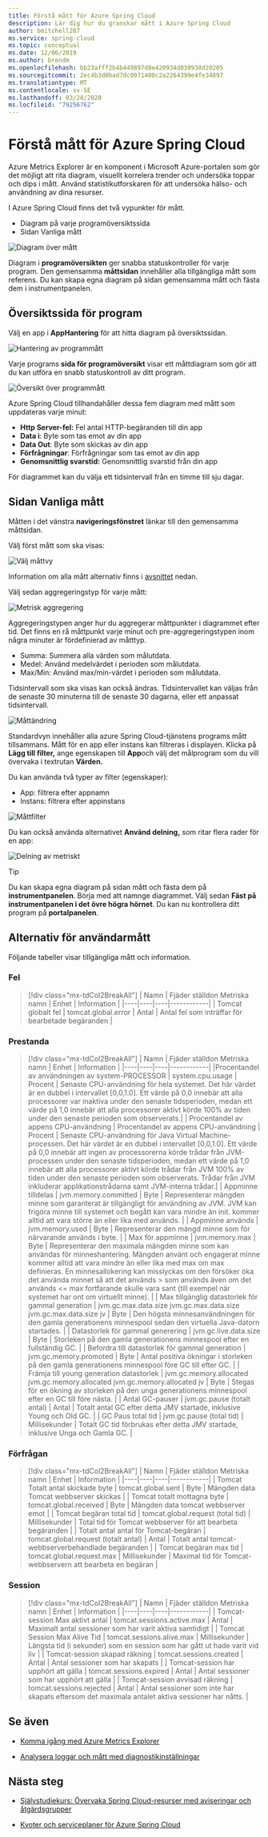 ```yaml
---
title: Förstå mått för Azure Spring Cloud
description: Lär dig hur du granskar mått i Azure Spring Cloud
author: bmitchell287
ms.service: spring-cloud
ms.topic: conceptual
ms.date: 12/06/2019
ms.author: brendm
ms.openlocfilehash: bb23afff2b4b449897d8e420934d038938d20205
ms.sourcegitcommit: 2ec4b3d0bad7dc0071400c2a2264399e4fe34897
ms.translationtype: MT
ms.contentlocale: sv-SE
ms.lasthandoff: 03/28/2020
ms.locfileid: "79256762"
---
```

# <a name="understand-metrics-for-azure-spring-cloud"></a>Förstå mått för Azure Spring Cloud

Azure Metrics Explorer är en komponent i Microsoft Azure-portalen som gör det möjligt att rita diagram, visuellt korrelera trender och undersöka toppar och dips i mått. Använd statistikutforskaren för att undersöka hälso- och användning av dina resurser. 

I Azure Spring Cloud finns det två vypunkter för mått.
* Diagram på varje programöversiktssida
* Sidan Vanliga mått

 ![Diagram över mått](media/metrics/metrics-1.png)

Diagram i **programöversikten** ger snabba statuskontroller för varje program. Den gemensamma **måttsidan** innehåller alla tillgängliga mått som referens. Du kan skapa egna diagram på sidan gemensamma mått och fästa dem i instrumentpanelen.

## <a name="application-overview-page"></a>Översiktssida för program
Välj en app i **AppHantering** för att hitta diagram på översiktssidan.  

 ![Hantering av programmått](media/metrics/metrics-2.png)

Varje programs **sida för programöversikt** visar ett måttdiagram som gör att du kan utföra en snabb statuskontroll av ditt program.  

 ![Översikt över programmått](media/metrics/metrics-3.png)

Azure Spring Cloud tillhandahåller dessa fem diagram med mått som uppdateras varje minut:

* **Http Server-fel:** Fel antal HTTP-begäranden till din app
* **Data i**: Byte som tas emot av din app
* **Data Out**: Byte som skickas av din app
* **Förfrågningar**: Förfrågningar som tas emot av din app
* **Genomsnittlig svarstid:** Genomsnittlig svarstid från din app

För diagrammet kan du välja ett tidsintervall från en timme till sju dagar.

## <a name="common-metrics-page"></a>Sidan Vanliga mått

Måtten i det vänstra **navigeringsfönstret** länkar till den gemensamma måttsidan.

Välj först mått som ska visas:

![Välj måttvy](media/metrics/metrics-4.png)

Information om alla mått alternativ finns i [avsnittet](#user-metrics-options) nedan.

Välj sedan aggregeringstyp för varje mått:

![Metrisk aggregering](media/metrics/metrics-5.png)

Aggregeringstypen anger hur du aggregerar måttpunkter i diagrammet efter tid. Det finns en rå måttpunkt varje minut och pre-aggregeringstypen inom några minuter är fördefinierad av måtttyp.
* Summa: Summera alla värden som målutdata.
* Medel: Använd medelvärdet i perioden som målutdata.
* Max/Min: Använd max/min-värdet i perioden som målutdata.

Tidsintervall som ska visas kan också ändras. Tidsintervallet kan väljas från de senaste 30 minuterna till de senaste 30 dagarna, eller ett anpassat tidsintervall.

![Måttändring](media/metrics/metrics-6.png)

Standardvyn innehåller alla azure Spring Cloud-tjänstens programs mått tillsammans. Mått för en app eller instans kan filtreras i displayen.  Klicka på **Lägg till filter,** ange egenskapen till **App**och välj det målprogram som du vill övervaka i textrutan **Värden.** 

Du kan använda två typer av filter (egenskaper):
* App: filtrera efter appnamn
* Instans: filtrera efter appinstans

![Måttfilter](media/metrics/metrics-7.png)

Du kan också använda alternativet **Använd delning,** som ritar flera rader för en app:

![Delning av metriskt](media/metrics/metrics-8.png)

>[!TIP]
> Du kan skapa egna diagram på sidan mått och fästa dem på **instrumentpanelen**. Börja med att namnge diagrammet.  Välj sedan **Fäst på instrumentpanelen i det övre högra hörnet**. Du kan nu kontrollera ditt program på **portalpanelen**.

## <a name="user-metrics-options"></a>Alternativ för användarmått

Följande tabeller visar tillgängliga mått och information.

### <a name="error"></a>Fel
>[!div class="mx-tdCol2BreakAll"]
>| Namn | Fjäder ställdon Metriska namn | Enhet | Information |
>|----|----|----|------------|
>| Tomcat globalt fel | tomcat.global.error | Antal | Antal fel som inträffar för bearbetade begäranden |

### <a name="performance"></a>Prestanda
>[!div class="mx-tdCol2BreakAll"]
>| Namn | Fjäder ställdon Metriska namn | Enhet | Information |
>|----|----|----|------------|
>|Procentandel av användningen av system-PROCESSOR | system.cpu.usage | Procent | Senaste CPU-användning för hela systemet. Det här värdet är en dubbel i intervallet [0,0,1.0]. Ett värde på 0,0 innebär att alla processorer var inaktiva under den senaste tidsperioden, medan ett värde på 1,0 innebär att alla processorer aktivt körde 100% av tiden under den senaste perioden som observerats.|
>| Procentandel av appens CPU-användning | Procentandel av appens CPU-användning | Procent | Senaste CPU-användning för Java Virtual Machine-processen. Det här värdet är en dubbel i intervallet [0,0,1.0]. Ett värde på 0,0 innebär att ingen av processorerna körde trådar från JVM-processen under den senaste tidsperioden, medan ett värde på 1,0 innebär att alla processorer aktivt körde trådar från JVM 100% av tiden under den senaste perioden som observerats. Trådar från JVM inkluderar applikationstrådarna samt JVM-interna trådar.|
>| Appminne tilldelas | jvm.memory.committed | Byte | Representerar mängden minne som garanterat är tillgängligt för användning av JVM. JVM kan frigöra minne till systemet och begått kan vara mindre än init. kommer alltid att vara större än eller lika med används. |
>| Appminne används | jvm.memory.used | Byte | Representerar den mängd minne som för närvarande används i byte. |
>| Max för appminne | jvm.memory.max | Byte | Representerar den maximala mängden minne som kan användas för minneshantering. Mängden använt och engagerat minne kommer alltid att vara mindre än eller lika med max om max definieras. En minnesallokering kan misslyckas om den försöker öka det använda minnet så att det används > som används även om det används <= max fortfarande skulle vara sant (till exempel när systemet har ont om virtuellt minne). |
>| Max tillgänglig datastorlek för gammal generation | jvm.gc.max.data.size jvm.gc.max.data.size jvm.gc.max.data.size jv | Byte | Den högsta minnesanvändningen för den gamla generationens minnespool sedan den virtuella Java-datorn startades. |
>| Datastorlek för gammal generering | jvm.gc.live.data.size | Byte | Storleken på den gamla generationens minnespool efter en fullständig GC. |
>| Befordra till datastorlek för gammal generation | jvm.gc.memory.promoted | Byte | Antal positiva ökningar i storleken på den gamla generationens minnespool före GC till efter GC. |
>| Främja till young generation datastorlek | jvm.gc.memory.allocated jvm.gc.memory.allocated jvm.gc.memory.allocated jv | Byte | Stegas för en ökning av storleken på den unga generationens minnespool efter en GC till före nästa. |
>| Antal GC-pauser | jvm.gc.pause (totalt antal) | Antal | Totalt antal GC efter detta JMV startade, inklusive Young och Old GC. |
>| GC Paus total tid | jvm.gc.pause (total tid) | Millisekunder | Totalt GC tid förbrukas efter detta JMV startade, inklusive Unga och Gamla GC. |

### <a name="request"></a>Förfrågan
>[!div class="mx-tdCol2BreakAll"]
>| Namn | Fjäder ställdon Metriska namn | Enhet | Information |
>|----|----|----|------------|
>| Tomcat Totalt antal skickade byte | tomcat.global.sent | Byte | Mängden data Tomcat webbserver skickas |
>| Tomcat totalt mottagna byte | tomcat.global.received | Byte | Mängden data tomcat webbserver emot |
>| Tomcat begäran total tid | tomcat.global.request (total tid) | Millisekunder | Total tid för Tomcat webbserver för att bearbeta begäranden |
>| Totalt antal antal för Tomcat-begäran | tomcat.global.request (totalt antal) | Antal | Totalt antal tomcat-webbserverbehandlade begäranden |
>| Tomcat begäran max tid | tomcat.global.request.max | Millisekunder | Maximal tid för Tomcat-webbservern att bearbeta en begäran |

### <a name="session"></a>Session
>[!div class="mx-tdCol2BreakAll"]
>| Namn | Fjäder ställdon Metriska namn | Enhet | Information |
>|----|----|----|------------|
>| Tomcat-session Max aktivt antal | tomcat.sessions.active.max | Antal | Maximalt antal sessioner som har varit aktiva samtidigt |
>| Tomcat Session Max Alive Tid | tomcat.sessions.alive.max | Millisekunder | Längsta tid (i sekunder) som en session som har gått ut hade varit vid liv |
>| Tomcat-session skapad räkning | tomcat.sessions.created | Antal | Antal sessioner som har skapats |
>| Tomcat-session har upphört att gälla | tomcat.sessions.expired | Antal | Antal sessioner som har upphört att gälla |
>| Tomcat-session avvisad räkning | tomcat.sessions.rejected | Antal | Antal sessioner som inte har skapats eftersom det maximala antalet aktiva sessioner har nåtts. |

## <a name="see-also"></a>Se även
* [Komma igång med Azure Metrics Explorer](https://docs.microsoft.com/azure/azure-monitor/platform/metrics-getting-started)

* [Analysera loggar och mått med diagnostikinställningar](https://docs.microsoft.com/azure/spring-cloud/diagnostic-services)

## <a name="next-steps"></a>Nästa steg
* [Självstudiekurs: Övervaka Spring Cloud-resurser med aviseringar och åtgärdsgrupper](https://docs.microsoft.com/azure/spring-cloud/spring-cloud-tutorial-alerts-action-groups)

* [Kvoter och serviceplaner för Azure Spring Cloud](https://docs.microsoft.com/azure/spring-cloud/spring-cloud-quotas)

